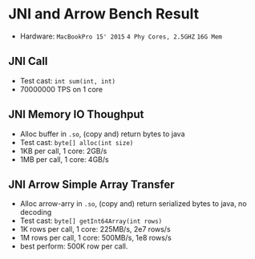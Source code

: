 # JNI and Arrow Bench Result
* Hardware: `MacBookPro 15' 2015` `4 Phy Cores, 2.5GHZ` `16G Mem`

## JNI Call
* Test cast: `int sum(int, int)`
* 70000000 TPS on 1 core

## JNI Memory IO Thoughput
* Alloc buffer in `.so`, (copy and) return bytes to java
* Test cast: `byte[] alloc(int size)`
* 1KB per call, 1 core: 2GB/s
* 1MB per call, 1 core: 4GB/s

## JNI Arrow Simple Array Transfer
* Alloc arrow-arry in `.so`, (copy and) return serialized bytes to java, no decoding
* Test cast: `byte[] getInt64Array(int rows)`
* 1K rows per call, 1 core: 225MB/s, 2e7 rows/s
* 1M rows per call, 1 core: 500MB/s, 1e8 rows/s
* best perform: 500K row per call.
